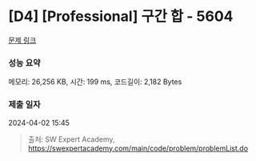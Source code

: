 # [D4] [Professional] 구간 합 - 5604 

[문제 링크](https://swexpertacademy.com/main/code/problem/problemDetail.do?contestProbId=AWXGGNB6cnEDFAUo) 

### 성능 요약

메모리: 26,256 KB, 시간: 199 ms, 코드길이: 2,182 Bytes

### 제출 일자

2024-04-02 15:45



> 출처: SW Expert Academy, https://swexpertacademy.com/main/code/problem/problemList.do